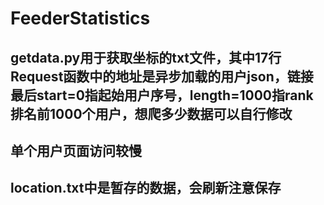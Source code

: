 # FeederStatistics
## getdata.py用于获取坐标的txt文件，其中17行Request函数中的地址是异步加载的用户json，链接最后start=0指起始用户序号，length=1000指rank排名前1000个用户，想爬多少数据可以自行修改
## 单个用户页面访问较慢
## location.txt中是暂存的数据，会刷新注意保存

